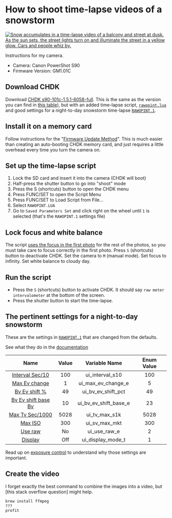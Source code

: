 # How to shoot time-lapse videos of a snowstorm

[![Snow accumulates in a time-lapse video of a balcony and street at dusk. As the sun sets, the street lights turn on and illuminate the street in a yellow glow. Cars and people whiz by.](snowy-dusk.gif)](https://www.youtube.com/watch?v=gHC3DE4PHYs)

Instructions for my camera.

- Camera: Canon PowerShot S90
- Firmware Version: GM1.01C

## Download CHDK

Download [CHDK s90-101c-1.5.1-6058-full](s90-101c-1). This is the same as the version you can find in [this table](http://mighty-hoernsche.de)), but with an added time-lapse script, [`rawopint.lua`](s90-101c-1/CHDK/SCRIPTS/rawopint.lua) and good settings for a night-to-day snowstorm time-lapse [`RAWOPINT.1`](s90-101c-1/CHDK/DATA/RAWOPINT.1).

## Install it on a memory card

Follow instructions for the "[Firmware Update Method](https://chdk.fandom.com/wiki/Prepare_your_SD_card#Firmware_Update_Method.2A)". This is much easier than creating an auto-booting CHDK memory card, and just requires a little overhead every time you turn the camera on.

## Set up the time-lapse script

1. Lock the SD card and insert it into the camera (CHDK will boot)
2. Half-press the shutter button to go into "shoot" mode
3. Press the S (shortcuts) button to open the CHDK menu
4. Press FUNC/SET to open the Script Menu
5. Press FUNC/SET to Load Script from File...
6. Select `RAWOPINT.LUA`
7. Go to `Saved Parameters Set` and click right on the wheel until `1` is selected (that's the `RAWOPINT.1` settings file)

## Lock focus and white balance

The script [uses the focus in the first photo](https://github.com/reyalpchdk/chdkscripts/tree/main/src/rawopint#metering-and-exposure-control) for the rest of the photos, so you must take care to focus correctly in the first photo. Press `S` (shortcuts) button to deactivate CHDK. Set the camera to `M` (manual mode). Set focus to infinity. Set white balance to cloudy day.

## Run the script

- Press the `S` (shortcuts) button to activate CHDK. It should say `raw meter intervalometer` at the bottom of the screen.
- Press the shutter button to start the time-lapse.

## The pertinent settings for a night-to-day snowstorm

These are the settings in [`RAWOPINT.1`](RAWOPINT.1) that are changed from the defaults.

See what they do in the [documentation](https://github.com/reyalpchdk/chdkscripts/tree/main/src/rawopint#Bv__Ev_Shift)

|           Name           | Value |     Variable Name     | Enum Value |
| :----------------------: | :---: | :-------------------: | :--------: |
|   [Interval Sec/10][1]   |  100  |    ui_interval_s10    |    100     |
|    [Max Ev change][2]    |   1   |  ui_max_ev_change_e   |     5      |
|    [Bv Ev shift %][3]    |  49   |  ui_bv_ev_shift_pct   |     49     |
| [Bv Ev shift base Bv][4] |  10   | ui_bv_ev_shift_base_e |     23     |
|   [Max Tv Sec/1000][5]   | 5028  |     ui_tv_max_s1k     |    5028    |
|       [Max ISO][6]       |  300  |     ui_sv_max_mkt     |    300     |
|       [Use raw][7]       |  No   |     ui_use_raw_e      |     2      |
|       [Display][8]       |  Off  |   ui_display_mode_t   |     1      |

[1]: https://github.com/reyalpchdk/chdkscripts/tree/main/src/rawopint#Interval_sec10
[2]: https://github.com/reyalpchdk/chdkscripts/tree/main/src/rawopint#Max_Ev_change
[3]: https://github.com/reyalpchdk/chdkscripts/tree/main/src/rawopint#Bv_Ev_shift_
[4]: https://github.com/reyalpchdk/chdkscripts/tree/main/src/rawopint#bv-ev-shift-base-ev
[5]: https://github.com/reyalpchdk/chdkscripts/tree/main/src/rawopint#max-tv-sec1000
[6]: https://github.com/reyalpchdk/chdkscripts/tree/main/src/rawopint#max-iso
[7]: https://github.com/reyalpchdk/chdkscripts/tree/main/src/rawopint#Use_CHDK_raw
[8]: https://github.com/reyalpchdk/chdkscripts/tree/main/src/rawopint#display

Read up on [exposure control](https://github.com/reyalpchdk/chdkscripts/tree/main/src/rawopint#metering-and-exposure-control) to understand why those settings are important.

## Create the video

I forget exactly the best command to combine the images into a video, but [this stack overflow question] might help.

```bash
brew install ffmpeg
???
profit
```
